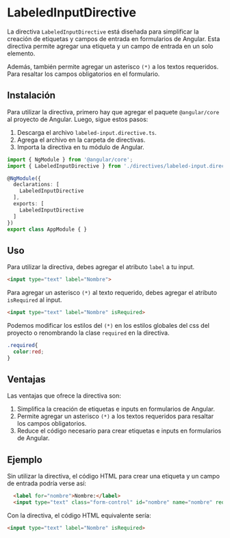 # LabeledInputDirective

La directiva `LabeledInputDirective` está diseñada para simplificar la creación de etiquetas y campos de entrada en formularios de Angular. Esta directiva permite agregar una etiqueta y un campo de entrada en un solo elemento.

Además, también permite agregar un asterisco `(*)` a los textos requeridos. Para resaltar los campos obligatorios en el formulario.

## Instalación

Para utilizar la directiva, primero hay que agregar el paquete `@angular/core` al proyecto de Angular. Luego, sigue estos pasos:

1. Descarga el archivo `labeled-input.directive.ts`.
2. Agrega el archivo en la carpeta de directivas.
3. Importa la directiva en tu módulo de Angular.

```typescript
import { NgModule } from '@angular/core';
import { LabeledInputDirective } from './directives/labeled-input.directive';

@NgModule({
  declarations: [
    LabeledInputDirective
  ],
  exports: [
    LabeledInputDirective
  ]
})
export class AppModule { }
```

## Uso

Para utilizar la directiva, debes agregar el atributo `label` a tu input.

```html
<input type="text" label="Nombre">
```

Para agregar un asterisco `(*)` al texto requerido, debes agregar el atributo `isRequired` al input.

```html
<input type="text" label="Nombre" isRequired>
```

Podemos modificar los estilos del `(*)` en los estilos globales del css del proyecto o renombrando la clase `required` en la directiva.

```css
.required{
  color:red;
}
```

## Ventajas

Las ventajas que ofrece la directiva son:

1. Simplifica la creación de etiquetas e inputs en formularios de Angular.
2. Permite agregar un asterisco `(*)` a los textos requeridos para resaltar los campos obligatorios.
3. Reduce el código necesario para crear etiquetas e inputs en formularios de Angular.

## Ejemplo

Sin utilizar la directiva, el código HTML para crear una etiqueta y un campo de entrada podría verse así:

```html
  <label for="nombre">Nombre:</label>
  <input type="text" class="form-control" id="nombre" name="nombre" required>
```

Con la directiva, el código HTML equivalente sería:

```html
<input type="text" label="Nombre" isRequired>
```
